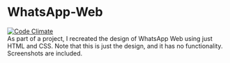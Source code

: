 # WhatsApp-Web
[![Code Climate](https://codeclimate.com/repos/57c740b125a9e31d2700062d/badges/0560cb12572199f7374a/gpa.svg)](https://codeclimate.com/repos/57c740b125a9e31d2700062d/feed)<br>
As part of a project, I recreated the design of WhatsApp Web using just HTML and CSS. Note that this is just the design, and it has no functionality. Screenshots are included.
